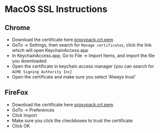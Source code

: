 # MacOS SSL Instructions

## Chrome

- Download the certificate here [proxypack.crt.pem](https://github.com/helpscout/proxypack/blob/develop/src/proxypack.crt.pem)
- GoTo -> Settings, then search for `Manage certificates`, click the link which will open KeychainAccess.app
- In KeychainAccess.app, Go to File -> Import Items, and import the file you downloaded
- Open the certificate in keychain access manager (you can search for `ACME Signing Authority Inc`)
- Open the certificate and make sure you select 'Always trust'

## FireFox

- Download the certificate here [proxypack.crt.pem](https://github.com/helpscout/proxypack/blob/develop/src/proxypack.crt.pem)
- GoTo -> Preferences
- Click Import
- Make sure you click the checkboxes to trust the certificate
- Click OK
